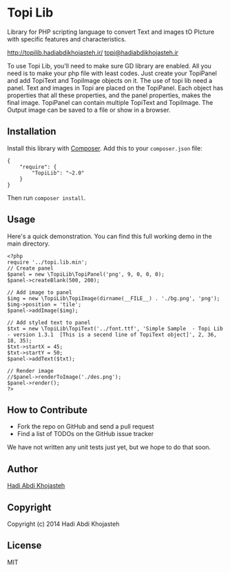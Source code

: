 # Topi Lib

Library for PHP scripting language to convert Text and images tO PIcture with specific features and characteristics.

http://topilib.hadiabdikhojasteh.ir/
topi@hadiabdikhojasteh.ir

To use Topi Lib, you’ll need to make sure GD library are enabled. All you need is to make your php file with least codes. Just create your TopiPanel and add TopiText and TopiImage objects on it.
The use of topi lib need a panel. Text and images in Topi are placed on the TopiPanel. Each object has properties that all these properties, and the panel properties, makes the final image. TopiPanel can contain multiple TopiText and TopiImage. The Output image can be saved to a file or show in a browser.

## Installation

Install this library with [Composer](http://getcomposer.org). Add this to your `composer.json` file:

    {
        "require": {
            "TopiLib": "~2.0"
        }
    }

Then run `composer install`.

## Usage

Here's a quick demonstration. You can find this full working demo in the main directory.

    <?php
    require '../topi.lib.min';
    // Create panel
    $panel = new \TopiLib\TopiPanel('png', 9, 0, 0, 0);
    $panel->createBlank(500, 200);

    // Add image to panel
    $img = new \TopiLib\TopiImage(dirname(__FILE__) . './bg.png', 'png');
    $img->position = 'tile';
    $panel->addImage($img);

    // Add styled text to panel
    $txt = new \TopiLib\TopiText('../font.ttf', 'Simple Sample  - Topi Lib  - version 1.3.1  [This is a secend line of TopiText object]', 2, 36, 18, 35);
    $txt->startX = 45;
    $txt->startY = 50;
    $panel->addText($txt);

    // Render image
    //$panel->renderToImage('./des.png');
    $panel->render();
    ?>


## How to Contribute

* Fork the repo on GitHub and send a pull request
* Find a list of TODOs on the GitHub issue tracker

We have not written any unit tests just yet, but we hope to do that soon.

## Author

[Hadi Abdi Khojasteh](http://hadiabdikhojasteh.ir)

## Copyright

Copyright (c) 2014 Hadi Abdi Khojasteh

## License

MIT